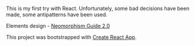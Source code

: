 This is my first try with React. Unfortunately, some bad decisions have been made, some antipatterns have been used.

Elements design - [Neomorphism Guide 2.0](https://www.figma.com/file/J1uPSOY5k577mDpSfGFven/Neomorphism-Guide-2.0-%7C-Original?node-id=26580%3A313)

This project was bootstrapped with [Create React App](https://github.com/facebook/create-react-app).
